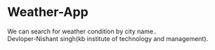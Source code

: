 # Weather-App
We can search for weather condition  by city name..
<br>
Devloper-Nishant singh(kb institute of technology and management).
